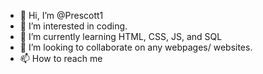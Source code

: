 - 👋 Hi, I’m @Prescott1
- 👀 I’m interested in coding.
- 🌱 I’m currently learning HTML, CSS, JS, and SQL  
- 💞️ I’m looking to collaborate on any webpages/ websites.
- 📫 How to reach me 

<!---
Prescott1/Prescott1 is a ✨ special ✨ repository because its `README.md` (this file) appears on your GitHub profile.
You can click the Preview link to take a look at your changes.
--->
